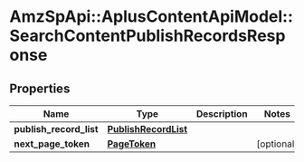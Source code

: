 # AmzSpApi::AplusContentApiModel::SearchContentPublishRecordsResponse

## Properties
Name | Type | Description | Notes
------------ | ------------- | ------------- | -------------
**publish_record_list** | [**PublishRecordList**](PublishRecordList.md) |  | 
**next_page_token** | [**PageToken**](PageToken.md) |  | [optional] 

